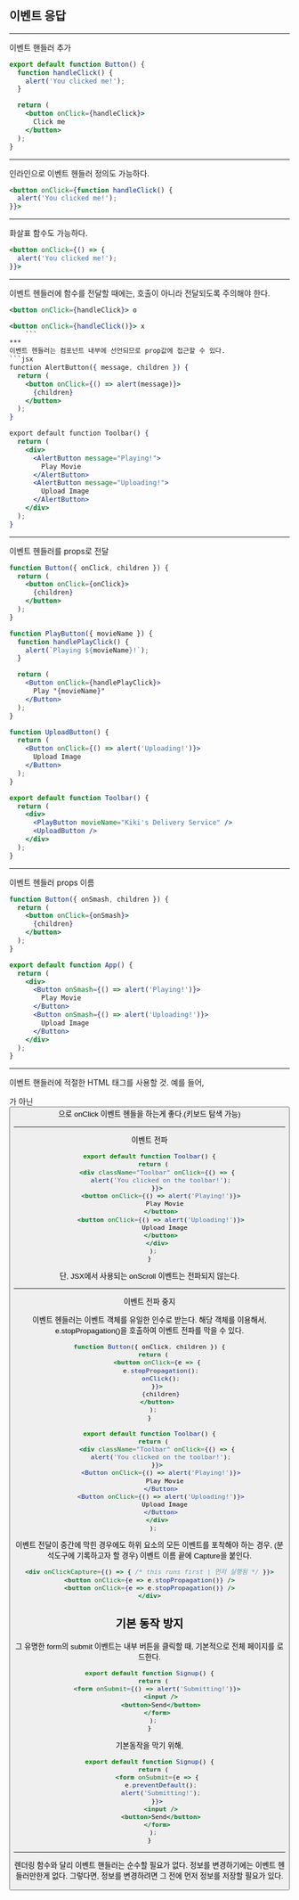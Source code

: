 ## 이벤트 응답
***
이벤트 핸들러 추가
```jsx
export default function Button() {
  function handleClick() {
    alert('You clicked me!');
  }

  return (
    <button onClick={handleClick}>
      Click me
    </button>
  );
}
```
***
인라인으로 이벤트 헨들러 정의도 가능하다.
```jsx
<button onClick={function handleClick() {
  alert('You clicked me!');
}}>
```
***
화살표 함수도 가능하다.
```jsx
<button onClick={() => {
  alert('You clicked me!');
}}>
```
***
이벤트 헨들러에 함수를 전달할 때에는, 호출이 아니라 전달되도록 주의해야 한다.
```jsx
<button onClick={handleClick}> o

<button onClick={handleClick()}> x
    ```
***
이벤트 헨들러는 컴포넌트 내부에 선언되므로 prop값에 접근할 수 있다.
```jsx
function AlertButton({ message, children }) {
  return (
    <button onClick={() => alert(message)}>
      {children}
    </button>
  );
}

export default function Toolbar() {
  return (
    <div>
      <AlertButton message="Playing!">
        Play Movie
      </AlertButton>
      <AlertButton message="Uploading!">
        Upload Image
      </AlertButton>
    </div>
  );
}
```
***
이벤트 헨들러를 props로 전달
```jsx
function Button({ onClick, children }) {
  return (
    <button onClick={onClick}>
      {children}
    </button>
  );
}

function PlayButton({ movieName }) {
  function handlePlayClick() {
    alert(`Playing ${movieName}!`);
  }

  return (
    <Button onClick={handlePlayClick}>
      Play "{movieName}"
    </Button>
  );
}

function UploadButton() {
  return (
    <Button onClick={() => alert('Uploading!')}>
      Upload Image
    </Button>
  );
}

export default function Toolbar() {
  return (
    <div>
      <PlayButton movieName="Kiki's Delivery Service" />
      <UploadButton />
    </div>
  );
}
```
***
이벤트 헨들러 props 이름
```jsx
function Button({ onSmash, children }) {
  return (
    <button onClick={onSmash}>
      {children}
    </button>
  );
}

export default function App() {
  return (
    <div>
      <Button onSmash={() => alert('Playing!')}>
        Play Movie
      </Button>
      <Button onSmash={() => alert('Uploading!')}>
        Upload Image
      </Button>
    </div>
  );
}
```
***
이벤트 핸들러에 적절한 HTML 태그를 사용할 것. 예를 들어, <div>가 아닌 <button>으로 onClick 이벤트 헨들을 하는게 좋다.(키보드 탐색 가능) 
***
이벤트 전파

```jsx
export default function Toolbar() {
  return (
    <div className="Toolbar" onClick={() => {
      alert('You clicked on the toolbar!');
    }}>
      <button onClick={() => alert('Playing!')}>
        Play Movie
      </button>
      <button onClick={() => alert('Uploading!')}>
        Upload Image
      </button>
    </div>
  );
}
```
단, JSX에서 사용되는 onScroll 이벤트는 전파되지 않는다.

***
이벤트 전파 중지

이벤트 헨들러는 이벤트 객체를 유일한 인수로 받는다. 
해당 객체를 이용해서, e.stopPropagation()을 호출하여 이벤트 전파를 막을 수 있다.
```jsx
function Button({ onClick, children }) {
  return (
    <button onClick={e => {
      e.stopPropagation();
      onClick();
    }}>
      {children}
    </button>
  );
}

export default function Toolbar() {
  return (
    <div className="Toolbar" onClick={() => {
      alert('You clicked on the toolbar!');
    }}>
      <Button onClick={() => alert('Playing!')}>
        Play Movie
      </Button>
      <Button onClick={() => alert('Uploading!')}>
        Upload Image
      </Button>
    </div>
  );
  ```
  이벤트 전달이 중간에 막힌 경우에도 하위 요소의 모든 이벤트를 포착해야 하는 경우, (분석도구에 기록하고자 할 경우) 이벤트 이름 끝에 Capture을 붙인다. 
  ```jsx
  <div onClickCapture={() => { /* this runs first | 먼저 실행됨 */ }}>
  <button onClick={e => e.stopPropagation()} />
  <button onClick={e => e.stopPropagation()} />
</div>
```

## 기본 동작 방지
그 유명한 form의 submit 이벤트는 내부 버튼을 클릭할 때, 기본적으로 전체 페이지를 로드한다.
```jsx
export default function Signup() {
  return (
    <form onSubmit={() => alert('Submitting!')}>
      <input />
      <button>Send</button>
    </form>
  );
}
```
기본동작을 막기 위해,
```jsx
export default function Signup() {
  return (
    <form onSubmit={e => {
      e.preventDefault();
      alert('Submitting!');
    }}>
      <input />
      <button>Send</button>
    </form>
  );
}
```
***
렌더링 함수와 달리 이벤트 핸들러는 순수할 필요가 없다. 정보를 변경하기에는 이벤트 헨들러만한게 없다. 그렇다면, 정보를 변경하려면 그 전에 먼저 정보를 저장할 필요가 있다.